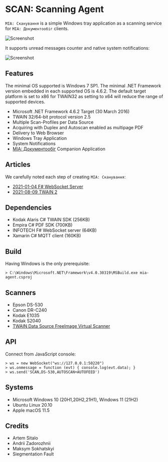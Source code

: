 SCAN: Scanning Agent
====================

`МІА: Сканування` is a simple Windows tray application as a scanning service for `МІА: Документообіг` clients.

![Screenshot](/Resources/screenshot.png)

It supports unread messages counter and native system notifications:

![Screenshot](/Resources/messaging.png)

Features
--------

The minimal OS supported is Windows 7 SP1. The minimal .NET Framework version embedded in each supported OS is 4.6.2.
The default target platform is set to x86 for TWAIN32 as setting to x64 will reduce the range of supported devices.

* Microsoft .NET Framework 4.6.2 Target (30 March 2016)
* TWAIN 32/64-bit protocol version 2.5
* Multiple Scan-Profiles per Data Source
* Acquiring with Duplex and Autoscan enabled as multipage PDF
* Delivery to Web Browser
* Windows Tray Application
* System Notifications
* <a href="https://crm.erp.uno">МІА: Документообіг</a> Companion Application

Articles
--------

We carefully noted each step of creating `МІА: Сканування`:

* [2021-01-04 F# WebSocket Server](https://tonpa.guru/stream/2021/2021-01-04%20F%23%20WebSocket%20Server.htm)
* [2021-08-09 TWAIN 2](https://tonpa.guru/stream/2021/2021-08-09%20TWAIN%202.htm)

Dependencies
------------

* Kodak Alaris C# TWAIN SDK (256KB)
* Empira C# PDF SDK (700KB)
* INFOTECH F# WebSocket server (64KB)
* Xamarin C# MQTT client (160KB)

Build
-----

Having Windows is the only prerequisite:

```
> C:\Windows\Microsoft.NET\Framework\v4.0.30319\MSBuild.exe mia-agent.csproj
```

Scanners
--------

* Epson DS-530
* Canon DR-C240
* Kodak E1035
* Kodak S2040
* <a href="https://sourceforge.net/projects/twain-samples/files/TWAIN%202%20Sample%20Data%20Source/TWAIN%20DS%202.1.3/">TWAIN Data Source FreeImage Virtual Scanner</a>

API
---

Connect from JavaScript console:

```
> ws = new WebSocket("ws://127.0.0.1:50220")
> ws.onmessage = function (evt) { console.log(evt.data); }
> ws.send('SCAN,DS-530,AUTOSCAN+AUTOFEED')
```

Systems
-------

* Microsoft Windows 10 (20H1,20H2,21H1), Windows 11 (21H2)
* Ubuntu Linux 20.10
* Apple macOS 11.5

Credits
-------

* Artem Sitalo
* Andrii Zadorozhnii
* Maksym Sokhatskyi
* Siegmentation Fault
